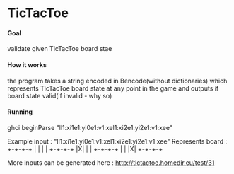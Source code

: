 # TicTacToe 

#### Goal 
validate given TicTacToe board stae

#### How it works 
the program takes a string encoded in Bencode(without dictionaries)
which represents TicTacToe board state at any point in the game and outputs if board state valid(if invalid - why so)

#### Running 
ghci 
beginParse "ll1:xi1e1:yi0e1:v1:xel1:xi2e1:yi2e1:v1:xee"

Example input : "ll1:xi1e1:yi0e1:v1:xel1:xi2e1:yi2e1:v1:xee"
Represents board :
+-+-+-+
| | | |
+-+-+-+
|X| | |
+-+-+-+
| | |X|
+-+-+-+

More inputs can be generated here : http://tictactoe.homedir.eu/test/31
